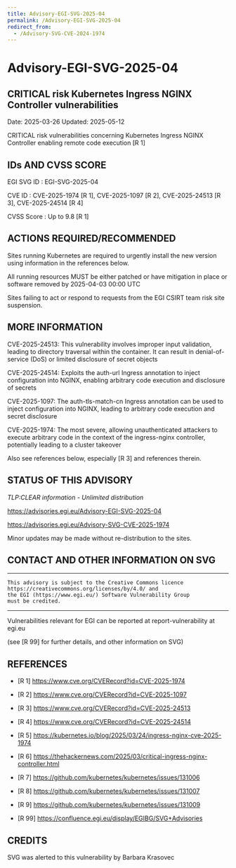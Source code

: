 ```yaml
---
title: Advisory-EGI-SVG-2025-04
permalink: /Advisory-EGI-SVG-2025-04
redirect_from:
  - /Advisory-SVG-CVE-2024-1974
---
```


# Advisory-EGI-SVG-2025-04

## CRITICAL risk Kubernetes Ingress NGINX Controller vulnerabilities

Date:        2025-03-26
Updated:     2025-05-12

CRITICAL risk vulnerabilities concerning Kubernetes Ingress NGINX 
Controller enabling remote code execution [R 1]

## IDs AND CVSS SCORE

EGI SVG ID : EGI-SVG-2025-04

CVE ID : CVE-2025-1974 [R 1], CVE-2025-1097 [R 2], CVE-2025-24513 [R 3], CVE-2025-24514 [R 4]

CVSS Score : Up to 9.8 [R 1] 

## ACTIONS REQUIRED/RECOMMENDED

Sites running Kubernetes are required to urgently install the new version  
using information in the references below.

All running resources MUST be either patched or have mitigation
in place or software removed by 2025-04-03  00:00 UTC 

Sites failing to act or respond to requests from the EGI CSIRT team
risk site suspension. 

## MORE INFORMATION
    
CVE-2025-24513: This vulnerability involves improper input validation,
leading to directory traversal within the container. It can result in
denial-of-service (DoS) or limited disclosure of secret objects
    
CVE-2025-24514: Exploits the auth-url Ingress annotation to inject
configuration into NGINX, enabling arbitrary code execution and
disclosure of secrets
    
CVE-2025-1097: The auth-tls-match-cn Ingress annotation can be used to
inject configuration into NGINX, leading to arbitrary code execution and
secret disclosure
    
CVE-2025-1974: The most severe, allowing unauthenticated attackers to
execute arbitrary code in the context of the ingress-nginx controller,
potentially leading to a cluster takeover
    
Also see references below, especially [R 3] and references therein.

## STATUS OF THIS ADVISORY
                        
_TLP:CLEAR information - Unlimited distribution_
    
https://advisories.egi.eu/Advisory-EGI-SVG-2025-04 

https://advisories.egi.eu/Advisory-SVG-CVE-2025-1974

Minor updates may be made without re-distribution to the sites.


## CONTACT AND OTHER INFORMATION ON SVG

-----------------------------
    This advisory is subject to the Creative Commons licence 
    https://creativecommons.org/licenses/by/4.0/ and
    the EGI (https://www.egi.eu/) Software Vulnerability Group 
    must be credited.
-----------------------------

Vulnerabilities relevant for EGI can be reported at
	report-vulnerability at egi.eu

(see [R 99] for further details, and other information on SVG)
    
## REFERENCES

- [R 1] <https://www.cve.org/CVERecord?id=CVE-2025-1974> 
     
- [R 2] <https://www.cve.org/CVERecord?id=CVE-2025-1097>
    
- [R 3]  <https://www.cve.org/CVERecord?id=CVE-2025-24513>
    
- [R 4]  <https://www.cve.org/CVERecord?id=CVE-2025-24514>  

- [R 5] <https://kubernetes.io/blog/2025/03/24/ingress-nginx-cve-2025-1974>

- [R 6] <https://thehackernews.com/2025/03/critical-ingress-nginx-controller.html> 
    
- [R 7] <https://github.com/kubernetes/kubernetes/issues/131006>
    
- [R 8] <https://github.com/kubernetes/kubernetes/issues/131007>
        
- [R 9] <https://github.com/kubernetes/kubernetes/issues/131009>


- [R 99] <https://confluence.egi.eu/display/EGIBG/SVG+Advisories>

## CREDITS

SVG was alerted to this vulnerability by Barbara Krasovec 
